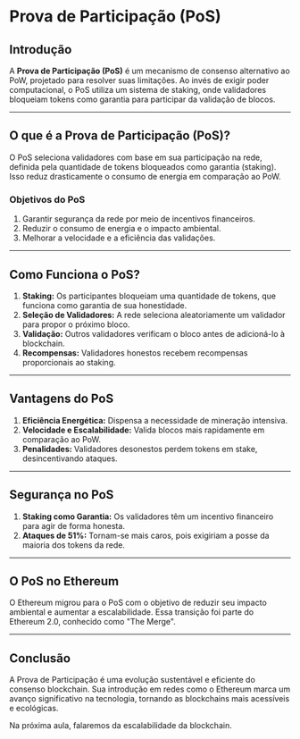 # Prova de Participação (PoS)  

## Introdução  
A **Prova de Participação (PoS)** é um mecanismo de consenso alternativo ao PoW, projetado para resolver suas limitações. Ao invés de exigir poder computacional, o PoS utiliza um sistema de staking, onde validadores bloqueiam tokens como garantia para participar da validação de blocos.  

---

## O que é a Prova de Participação (PoS)?  

O PoS seleciona validadores com base em sua participação na rede, definida pela quantidade de tokens bloqueados como garantia (staking). Isso reduz drasticamente o consumo de energia em comparação ao PoW.  

### Objetivos do PoS  
1. Garantir segurança da rede por meio de incentivos financeiros.  
2. Reduzir o consumo de energia e o impacto ambiental.  
3. Melhorar a velocidade e a eficiência das validações.  

---

## Como Funciona o PoS?  

1. **Staking:** Os participantes bloqueiam uma quantidade de tokens, que funciona como garantia de sua honestidade.  
2. **Seleção de Validadores:** A rede seleciona aleatoriamente um validador para propor o próximo bloco.  
3. **Validação:** Outros validadores verificam o bloco antes de adicioná-lo à blockchain.  
4. **Recompensas:** Validadores honestos recebem recompensas proporcionais ao staking.  

---

## Vantagens do PoS  

1. **Eficiência Energética:** Dispensa a necessidade de mineração intensiva.  
2. **Velocidade e Escalabilidade:** Valida blocos mais rapidamente em comparação ao PoW.  
3. **Penalidades:** Validadores desonestos perdem tokens em stake, desincentivando ataques.  

---

## Segurança no PoS  

1. **Staking como Garantia:** Os validadores têm um incentivo financeiro para agir de forma honesta.  
2. **Ataques de 51%:** Tornam-se mais caros, pois exigiriam a posse da maioria dos tokens da rede.  

---

## O PoS no Ethereum  

O Ethereum migrou para o PoS com o objetivo de reduzir seu impacto ambiental e aumentar a escalabilidade. Essa transição foi parte do Ethereum 2.0, conhecido como "The Merge".  

---

## Conclusão  

A Prova de Participação é uma evolução sustentável e eficiente do consenso blockchain. Sua introdução em redes como o Ethereum marca um avanço significativo na tecnologia, tornando as blockchains mais acessíveis e ecológicas.  

Na próxima aula, falaremos da escalabilidade da blockchain.